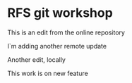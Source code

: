 # RFS git workshop

This is an edit from the online repository

I`m adding another remote update

Another edit, locally

This work is on new feature


